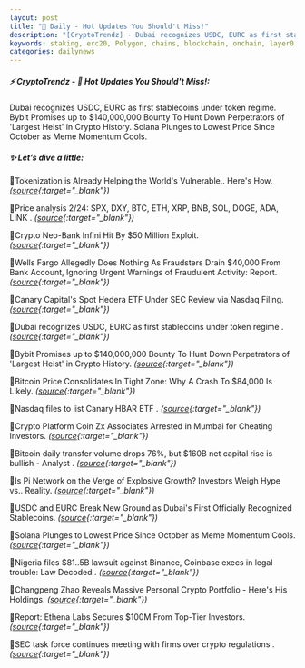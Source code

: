```yaml
---
layout: post
title: "🌌 Daily - Hot Updates You Should't Miss!"
description: "[CryptoTrendz] - Dubai recognizes USDC, EURC as first stablecoins under token regime. Bybit Promises up to $140,000,000 Bounty To Hunt Down Perpetrators of 'Largest Heist' in Crypto History. Solana Plunges to Lowest Price Since October as Meme Momentum Cools."
keywords: staking, erc20, Polygon, chains, blockchain, onchain, layer0, trends, wallet
categories: dailynews
---
```


##### ⚡ CryptoTrendz - 📌 *Hot Updates You Should't Miss!:*

Dubai recognizes USDC, EURC as first stablecoins under token regime. Bybit Promises up to $140,000,000 Bounty To Hunt Down Perpetrators of 'Largest Heist' in Crypto History. Solana Plunges to Lowest Price Since October as Meme Momentum Cools.

##### ✨ *Let’s dive a little:*


🔹Tokenization is Already Helping the World's Vulnerable.. Here's How. *([source](https://s.avyag.com/imyn){:target="_blank"})*

🔹Price analysis 2/24: SPX, DXY, BTC, ETH, XRP, BNB, SOL, DOGE, ADA, LINK . *([source](https://s.avyag.com/54d6){:target="_blank"})*

🔹Crypto Neo-Bank Infini Hit By $50 Million Exploit. *([source](https://s.avyag.com/fcv5){:target="_blank"})*

🔹Wells Fargo Allegedly Does Nothing As Fraudsters Drain $40,000 From Bank Account, Ignoring Urgent Warnings of Fraudulent Activity: Report. *([source](https://s.avyag.com/j3mo){:target="_blank"})*

🔹Canary Capital's Spot Hedera ETF Under SEC Review via Nasdaq Filing. *([source](https://s.avyag.com/t6jw){:target="_blank"})*

🔹Dubai recognizes USDC, EURC as first stablecoins under token regime . *([source](https://s.avyag.com/kkjb){:target="_blank"})*

🔹Bybit Promises up to $140,000,000 Bounty To Hunt Down Perpetrators of 'Largest Heist' in Crypto History. *([source](https://s.avyag.com/d0mi){:target="_blank"})*

🔹Bitcoin Price Consolidates In Tight Zone: Why A Crash To $84,000 Is Likely. *([source](https://s.avyag.com/fz7a){:target="_blank"})*

🔹Nasdaq files to list Canary HBAR ETF . *([source](https://s.avyag.com/n1nk){:target="_blank"})*

🔹Crypto Platform Coin Zx Associates Arrested in Mumbai for Cheating Investors. *([source](https://s.avyag.com/abpx){:target="_blank"})*

🔹Bitcoin daily transfer volume drops 76%, but $160B net capital rise is bullish - Analyst . *([source](https://s.avyag.com/f23m){:target="_blank"})*

🔹Is Pi Network on the Verge of Explosive Growth? Investors Weigh Hype vs.. Reality. *([source](https://s.avyag.com/0ook){:target="_blank"})*

🔹USDC and EURC Break New Ground as Dubai's First Officially Recognized Stablecoins. *([source](https://s.avyag.com/yq7p){:target="_blank"})*

🔹Solana Plunges to Lowest Price Since October as Meme Momentum Cools. *([source](https://s.avyag.com/2shh){:target="_blank"})*

🔹Nigeria files $81..5B lawsuit against Binance, Coinbase execs in legal trouble: Law Decoded . *([source](https://s.avyag.com/ew1c){:target="_blank"})*

🔹Changpeng Zhao Reveals Massive Personal Crypto Portfolio - Here's His Holdings. *([source](https://s.avyag.com/ufqv){:target="_blank"})*

🔹Report: Ethena Labs Secures $100M From Top-Tier Investors. *([source](https://s.avyag.com/7hmj){:target="_blank"})*

🔹SEC task force continues meeting with firms over crypto regulations . *([source](https://s.avyag.com/18fw){:target="_blank"})*

